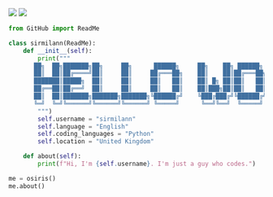 ![](https://komarev.com/ghpvc/?username=sirmilann&style=for-the-badge) 
![](https://img.shields.io/badge/Visual_Studio_Code-0078D4?style=for-the-badge&logo=visual%20studio%20code&logoColor=white)
```python
from GitHub import ReadMe

class sirmilann(ReadMe):
    def __init__(self):
        print("""
       ██╗  ██╗███████╗██╗     ██╗      ██████╗     ██╗    ██╗ ██████╗ ██████╗ ██╗     ██████╗ ██╗
       ██║  ██║██╔════╝██║     ██║     ██╔═══██╗    ██║    ██║██╔═══██╗██╔══██╗██║     ██╔══██╗██║
       ███████║█████╗  ██║     ██║     ██║   ██║    ██║ █╗ ██║██║   ██║██████╔╝██║     ██║  ██║██║
       ██╔══██║██╔══╝  ██║     ██║     ██║   ██║    ██║███╗██║██║   ██║██╔══██╗██║     ██║  ██║╚═╝
       ██║  ██║███████╗███████╗███████╗╚██████╔╝    ╚███╔███╔╝╚██████╔╝██║  ██║███████╗██████╔╝██╗
       ╚═╝  ╚═╝╚══════╝╚══════╝╚══════╝ ╚═════╝      ╚══╝╚══╝  ╚═════╝ ╚═╝  ╚═╝╚══════╝╚═════╝ ╚═╝
        """)
        self.username = "sirmilann"
        self.language = "English"
        self.coding_languages = "Python"
        self.location = "United Kingdom"

    def about(self):
        print(f"Hi, I'm {self.username}. I'm just a guy who codes.")

me = osiris()
me.about()
```
